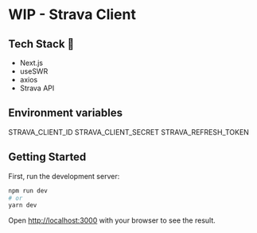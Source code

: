 # WIP - Strava Client

## Tech Stack 🚀

- Next.js
- useSWR
- axios
- Strava API

## Environment variables

STRAVA_CLIENT_ID
STRAVA_CLIENT_SECRET
STRAVA_REFRESH_TOKEN

## Getting Started

First, run the development server:

```bash
npm run dev
# or
yarn dev
```

Open [http://localhost:3000](http://localhost:3000) with your browser to see the result.
